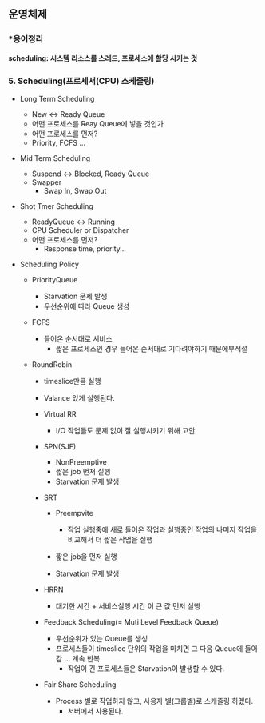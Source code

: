 ## 운영체제

### *용어정리

**scheduling: 시스템 리소스를 스레드, 프로세스에 할당 시키는 것**

### 5. Scheduling(프로세서(CPU) 스케줄링)

- Long Term Scheduling

  - New <-> Ready Queue
  - 어떤 프로세스를 Reay Queue에 넣을 것인가
  -  어떤 프로세스를 먼저?
    - Priority, FCFS ...

- Mid Term Scheduling

  - Suspend <-> Blocked, Ready Queue
  - Swapper
    - Swap In, Swap Out

- Shot Tmer Scheduling

  - ReadyQueue <-> Running
  - CPU Scheduler or Dispatcher
  - 어떤 프로세스를 먼저?
    - Response time, priority...

- Scheduling Policy

  - PriorityQueue

    - Starvation 문제 발생
    - 우선순위에 따라 Queue 생성

  - FCFS

    - 들어온 순서대로 서비스
      - 짧은 프로세스인 경우 들어온 순서대로 기다려야하기 때문에부적절

  - RoundRobin

    - timeslice만큼 실행
    - Valance 있게 실행된다.
    - Virtual RR

      - I/O 작업들도 문제 없이 잘 실행시키기 위해 고안
    - SPN(SJF)

      - NonPreemptive
      - 짧은 job 먼저 실행
      - Starvation 문제 발생
    - SRT

      - Preempvite

        - 작업 실행중에 새로 들어온 작업과 실행중인 작업의 나머지 작업을 비교해서 더 짧은 작업을 실행
      - 짧은 job을 먼저 실행
      - Starvation 문제 발생
    - HRRN
      - 대기한 시간 + 서비스실행 시간 이 큰 값 먼저 실행
    - Feedback Scheduling(= Muti Level Feedback Queue)
      - 우선순위가 있는 Queue를 생성
      - 프로세스들이 timeslice 단위의 작업을 마치면 그 다음 Queue에 들어감 ... 계속 반복
        - 작업이 긴 프로세스들은 Starvation이 발생할 수 있다.
    - Fair Share Scheduling
      - Process 별로 작업하지 않고, 사용자 별(그룹별)로 스케줄링 하겠다.
        - 서버에서 사용된다.



